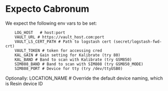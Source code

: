 # Expecto Cabronum

We expect the following env vars to be set:

        LOG_HOST   # host:port
        VAULT_URL # https://vault_host.com:port
        VAULT_LS_CERT_PATH # Path to logstash cert (secret/logstash-fwd-crt)
        VAULT_TOKEN # token for accessing cred
        KAL_GAIN # Gain setting for Kalibrate (try 80)
        KAL_BAND # Band to scan with Kalibrate (try GSM850)
        SIM808_BAND # Band to scan with SIM808 (try GSM850_MODE)
        SIM808_PORT # Device for tty (try /dev/ttyUSB0)


Optionally:
        LOCATION_NAME  # Override the default device naming, which is Resin device ID
